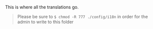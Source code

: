 This is where all the translations go.

> Please be sure to `$ chmod -R 777 ./config/i18n` in order for the admin to
write to this folder
